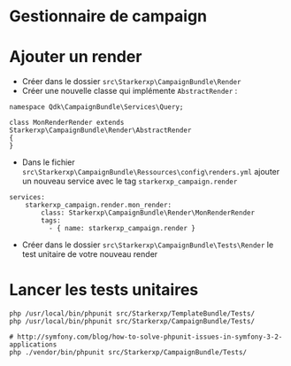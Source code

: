 # Gestionnaire de campaign


# Ajouter un render

* Créer dans le dossier `src\Starkerxp\CampaignBundle\Render`
* Créer une nouvelle classe qui implémente `AbstractRender` :
```
namespace Qdk\CampaignBundle\Services\Query;

class MonRenderRender extends Starkerxp\CampaignBundle\Render\AbstractRender
{
}
```

* Dans le fichier `src\Starkerxp\CampaignBundle\Ressources\config\renders.yml` ajouter un nouveau service avec le tag `starkerxp_campaign.render`
```
services:
    starkerxp_campaign.render.mon_render:
        class: Starkerxp\CampaignBundle\Render\MonRenderRender
        tags:
          - { name: starkerxp_campaign.render }
```
* Créer dans le dossier `src\Starkerxp\CampaignBundle\Tests\Render` le test unitaire de votre nouveau render


# Lancer les tests unitaires

```
php /usr/local/bin/phpunit src/Starkerxp/TemplateBundle/Tests/
php /usr/local/bin/phpunit src/Starkerxp/CampaignBundle/Tests/

# http://symfony.com/blog/how-to-solve-phpunit-issues-in-symfony-3-2-applications
php ./vendor/bin/phpunit src/Starkerxp/CampaignBundle/Tests/
```
